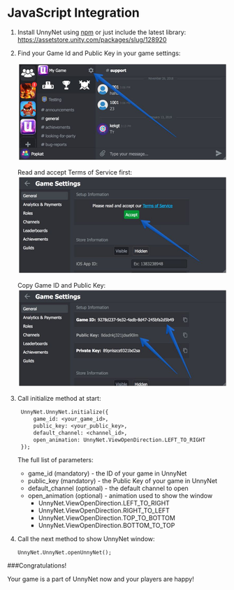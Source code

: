 # JavaScript Integration

1. Install UnnyNet using [npm](https://www.npmjs.com/package/unnynet) or just include the latest library: 
https://assetstore.unity.com/packages/slug/128920
2. Find your Game Id and Public Key in your game settings:

    ![Screenshot](../img/game_id_1_.jpg)
    
    Read and accept Terms of Service first:
    ![Screenshot](../img/game_id_2_.jpg)
    
    Copy Game ID and Public Key: 
    ![Screenshot](../img/game_id_3_.jpg)

3. Call initialize method at start:

        UnnyNet.UnnyNet.initialize({
            game_id: <your_game_id>,
            public_key: <your_public_key>,
            default_channel: <channel_id>,
            open_animation: UnnyNet.ViewOpenDirection.LEFT_TO_RIGHT
        });


    The full list of parameters:
    
    *   game_id (mandatory) - the ID of your game in UnnyNet
    *   public_key (mandatory) - the Public Key of your game in UnnyNet
    *   default_channel (optional) - the default channel to open
    *   open_animation (optional) - animation used to show the window
        *   UnnyNet.ViewOpenDirection.LEFT_TO_RIGHT
        *   UnnyNet.ViewOpenDirection.RIGHT_TO_LEFT
        *   UnnyNet.ViewOpenDirection.TOP_TO_BOTTOM
        *   UnnyNet.ViewOpenDirection.BOTTOM_TO_TOP

4.  Call the next method to show UnnyNet window:

        UnnyNet.UnnyNet.openUnnyNet();


###Congratulations!

Your game is a part of UnnyNet now and your players are happy!
